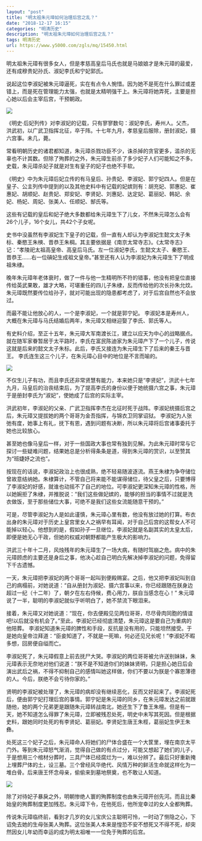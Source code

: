```yaml
---
layout: "post"
title: "明太祖朱元璋如何治理后宫之乱？"
date: "2018-12-17 16:15"
categories: "明清历史"
description: "明太祖朱元璋如何治理后宫之乱？"
tags: 明清历史
url: https://www.y5000.com/zgls/mq/15450.html
---
```






明太祖朱元璋有很多女人，但是孝慈高皇后马氏也就是马娘娘才是朱元璋的最爱，还有成穆贵妃孙氏、淑妃李氏和宁妃郭氏。

说起这位李淑妃被朱元璋逼死，实在有点令人惋惜。因为她不是死在什么罪过或差错上，而是死在管理能力太强，也就是太精明强干上。朱元璋将她弄死，主要是担心她以后会主宰后宫，干预朝政。

![](https://img.y5000.com/uploads/allimg/170301/8-1F301101234530.jpg)

《明史·后妃列传》对李淑妃的记载，只有寥寥数句：淑妃李氏，寿州人。父杰，洪武初，以广武卫指挥北征，卒于阵。十七年九月，孝慈皇后服除，册封淑妃，摄六宫事。未几，薨。

常看明朝历史的诸君都知道，朱元璋杀戮功臣不少，诛杀掉的贪官更多，滥杀的无辜也不计其数。但除了殉葬的之外，朱元璋生前杀了多少妃子人们可能知之不多。史载，朱元璋杀妃子就是对生有皇子的妃子也绝不手软。

《明史》中为朱元璋后妃立传的有马皇后、孙贵妃、李淑妃、郭宁妃四人。但是在皇子、公主列传中提到的以及其他史料中有记载的妃嫔则有：胡充妃、郭惠妃、崔惠妃、胡顺妃、赵贵妃、郑安妃、李贤妃、刘惠妃、达定妃、葛丽妃、韩妃、余妃、杨妃、周妃、张美人、任顺妃、郜氏等。

这些有记载的皇后和妃子绝大多数都给朱元璋生下了儿女，不然朱元璋怎么会有26个儿子，16个女儿，共42个子女呢。

史书中没虽然有李淑妃生下皇子的记载，但一直有人却认为李淑妃生懿文太子朱标、秦愍王朱樉、晋恭王朱棡。其主要依据是《南京太常寺志》。《太常寺志》记：“孝陵祀太祖高皇帝、高皇后马氏。左一位淑妃李氏，生懿文太子、秦愍王、晋恭王……右一位碽妃生成祖文皇帝。”甚至还有人认为李淑妃为朱元璋生下了明成祖朱棣。

晚年朱元璋年老体衰时，做了一件与他一生精明所不符的错事，他没有把皇位直接传给英武果敢，雄才大略，可堪重任的四儿子朱棣，反而传给他的次长孙朱允炆。朱元璋既然要传位给孙子，就对可能出现的隐患都考虑了，对于后宫自然也不会放过。

而最不能让他放心的人，一个是李淑妃，一个就是郭宁妃。 李淑妃本是寿州人，大概在朱元璋与马氏结婚后两年，朱元璋又相继迎娶了李氏、郭氏等人。

有史料介绍，至正十五年，朱元璋大军南渡长江，建立以应天为中心的战略据点。就在随军家眷暂居于太平路时，李氏在富民陈迪家为朱元璋产下了一个儿子，传说这就是后来的懿文太子朱标。此后，李氏又接连为朱元璋生下了后来的秦王与晋王。
李氏连生这三个儿子，在朱元璋心目中的地位是不言而喻的。

![](https://img.y5000.com/uploads/allimg/170301/8-1F301101215K8.jpg)

不仅生儿子有功，而且李氏还非常贤慧有能力，本来她只是“李贤妃”，洪武十七年九月，马皇后的治丧结束后，为了提高李氏的身份以便于她统摄六宫之事，朱元璋于是册封李氏为“淑妃”，使她成了后宫的实际主宰。

洪武初年，李淑妃的父亲、广武卫指挥李杰在北征时死于战阵。李淑妃统摄后宫之后，朱元璋又提拔她的两个哥哥为金吾指挥，与锦衣卫同掌诏狱。
李淑妃为人张弛有度，她事上有礼，抚下有恩，遇到问题有决断，所以朱元璋将后宫诸事委托于她也比较放心。

甚至她也像马皇后一样，对于一些国政大事也常有独到见解。为此朱元璋时常与它探讨一些疑难问题，结果她总是分析得条条是道，得到朱元璋的赏识，以至赞其为“班婕妤之流也”。

按现在的话说，李淑妃政治上也很成熟，绝不轻易随波逐流。燕王朱棣为争夺储位曾故意结纳她。朱棣算计，不管自己将来能不能谋得储位，待父皇之后，只要博得了李淑妃的好感，就谁也动摇不了自己的地位。可李淑妃更深知朱元璋的性格，所以她婉拒了朱棣，并推脱说：“我们这些做妃嫔的，能够的担当的事情不过就是洗衣做饭，至于那些储位大事，可绝不是我们这些女流能随意干预的。”

可是，尽管李淑妃为人是如此谨慎，朱元璋心里有数，他没有放过她的打算。布衣出身的朱元璋对于历史上皇宫里女人之祸早有耳闻，对于自己后宫的这帮女人不可能掉以轻心。他想到的是，假如孙子一旦继位，李淑妃就是名副其实的太皇太后，即便是她无心干政，但她的权威对朝野都能产生极大的影响力。

洪武三十年十二月，风烛残年的朱元璋生了一场大病，有随时驾崩之危。病中的朱元璋顾虑的主要还是身后之事，他决心趁自己明白先解决掉李淑妃的问题，免得留下千古遗憾。

一天，朱元璋把李淑妃的两个哥哥一起叫到便殿赐宴。之后，他又把李淑妃叫到自己的病榻前，对她说道：“自从册封为淑妃、摄六宫事以来，你已经跟随在朕身边超过一纪（十二年）了，朝夕在左右侍候，费心用力，朕自当感念在心！”
朱元璋说了一半，聪明的李淑妃就似乎听明白了，她不禁流下眼泪来。

接着，朱元璋又对她说道：“现在，你去便殿见见两位哥哥，尽尽骨肉同胞的情谊吧!以后就没有机会了。”至此，李淑妃已经彻底清楚，朱元璋这是要自己为重病的他陪葬。
李淑妃知道朱元璋的脾性和手段，反抗是没有用的，只能坦然接受。于是她向皇帝泣拜道：“臣妾知道了，不就是一死嘛，何必还见兄长呢！”李淑妃不暇多想，回房便自缢而亡。

李淑妃死了，朱元璋假意上前去抚尸大哭。李淑妃的两位哥哥被允许送别妹妹，朱元璋表示无奈地对他们说道：“朕不是不知道你们的妹妹贤明，只是担心她日后会演出武后之祸，不得不抑制自己的感情叫她这样做，你们不要以为朕是个寡恩薄德的人。今后，朕绝不会亏待你家的。”

贤明的李淑妃被处理了，朱元璋的病却没有继续恶化，反而又好起来了。李淑妃死后，便由郭宁妃打理后宫的事情。郭宁妃是朱元璋的同乡，在朱元璋发达之前就跟随他，她的两个兄弟更是跟随朱元璋转战南北，她还生下了鲁王朱檀。但是有一天，她不知道怎么得罪了朱元璋，立即被残忍处死，明史中未写其死因。但是根据史料，跟她同时处死的有李贤妃、葛丽妃。李贤妃生唐王朱桱，葛丽妃生伊王朱彝。

处死这三个妃子之后，朱元璋命人将她们的尸体合盛在一个大筐里，埋在南京太平门外。等到朱元璋怒气渐消，觉得自己做的有点过分，可能又想起了她们的儿子，于是想用三个棺材分葬时，三具尸体已经腐烂为一，难以分辨了。最后只好重新掩上埋葬尸体的土，设三墓。三个曾经风华绝代、风情万种的鲜活生命就这样化为一堆白骨。后来唐王怀念母亲，偷偷来到墓地祭奠，也不敢让人知道。

![](https://img.y5000.com/uploads/allimg/170301/8-1F301101201Q1.jpg)

除了对待妃子暴戾之外，明朝惨绝人寰的殉葬制度也由朱元璋开创先河。而且比秦始皇的殉葬制度更加残忍。朱元璋下令，在他死后，他所宠幸过的女人全都殉葬。

传说朱元璋临终前，看到才几岁的女儿宝庆公主聪明可怜，一时动了恻隐之心，下诏免去她的生母张美人殉葬。这位张美人本来是惶恐不安不想死又不得不死，却突然因女儿年幼而幸运的成为明太祖唯一一位免于殉葬的后宫。
